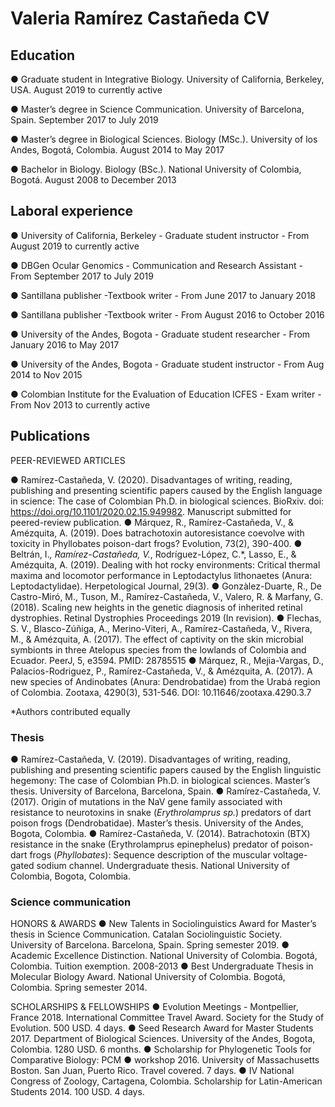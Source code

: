 # Valeria Ramírez Castañeda CV

## Education 
●	Graduate student in Integrative Biology. University of California, Berkeley, USA. August 2019 to currently active

●	Master’s degree in Science Communication. University of Barcelona, Spain. September 2017 to July 2019

●	Master’s degree in Biological Sciences. Biology (MSc.). University of los Andes, Bogotá, Colombia. August 2014 to May 2017

●	Bachelor in Biology. Biology (BSc.). National University of Colombia, Bogotá.  August 2008 to December 2013

## Laboral experience
●	University of California, Berkeley - Graduate student instructor - From August 2019 to currently active

●	DBGen Ocular Genomics - Communication and Research Assistant - From September 2017 to July 2019

●	Santillana publisher -Textbook writer - From June 2017 to January 2018

●	Santillana publisher -Textbook writer - From August 2016 to October 2016

●	University of the Andes, Bogota - Graduate student researcher - From January 2016 to May 2017

●	University of the Andes, Bogota - Graduate student instructor - From Aug 2014 to Nov 2015

●	Colombian Institute for the Evaluation of Education ICFES - Exam writer - From Nov 2013 to currently active

## Publications

PEER-REVIEWED ARTICLES

●	Ramírez-Castañeda, V. (2020). Disadvantages of writing, reading, publishing and presenting scientific papers caused by the English language in science: The case of Colombian Ph.D. in biological sciences. BioRxiv. doi: https://doi.org/10.1101/2020.02.15.949982. Manuscript submitted for peered-review publication.
●	Márquez, R., Ramírez-Castañeda, V., & Amézquita, A. (2019). Does batrachotoxin autoresistance coevolve with toxicity in Phyllobates poison-dart frogs? Evolution, 73(2), 390-400.
●	Beltrán, I.*, Ramírez-Castañeda, V.*, Rodríguez-López, C.*, Lasso, E., & Amézquita, A. (2019). Dealing with hot rocky environments: Critical thermal maxima and locomotor performance in Leptodactylus lithonaetes (Anura: Leptodactylidae). Herpetological Journal, 29(3).
●	Gonzàlez-Duarte, R., De Castro-Miró, M., Tuson, M., Ramírez-Castañeda, V., Valero, R. & Marfany, G. (2018). Scaling new heights in the genetic diagnosis of inherited retinal dystrophies. Retinal Dystrophies Proceedings 2019 (In revision).
●	Flechas, S. V., Blasco-Zúñiga, A., Merino-Viteri, A., Ramírez-Castañeda, V., Rivera, M., & Amézquita, A. (2017). The effect of captivity on the skin microbial symbionts in three Atelopus species from the lowlands of Colombia and Ecuador. PeerJ, 5, e3594. PMID: 28785515
●	Márquez, R., Mejia-Vargas, D., Palacios-Rodriguez, P., Ramírez-Castañeda, V., & Amézquita, A. (2017). A new species of Andinobates (Anura: Dendrobatidae) from the Urabá region of Colombia. Zootaxa, 4290(3), 531-546. DOI: 10.11646/zootaxa.4290.3.7

*Authors contributed equally 

### Thesis
●	Ramírez-Castañeda, V. (2019). Disadvantages of writing, reading, publishing and presenting scientific papers caused by the English linguistic hegemony: The case of Colombian Ph.D. in biological sciences. Master’s thesis. University of Barcelona, Barcelona, Spain.
●	Ramírez-Castañeda, V. (2017). Origin of mutations in the NaV gene family associated with resistance to neurotoxins in snake (_Erythrolamprus sp._) predators of dart poison frogs (Dendrobatidae). Master’s thesis. University of the Andes, Bogota, Colombia.
●	Ramírez-Castañeda, V. (2014). Batrachotoxin (BTX) resistance in the snake (Erythrolamprus epinephelus) predator of poison-dart frogs (_Phyllobates_): Sequence description of the muscular voltage-gated sodium channel. Undergraduate thesis. National University of Colombia, Bogota, Colombia.

### Science communication

HONORS & AWARDS 
●	New Talents in Sociolinguistics Award for Master’s thesis in Science Communication. Catalan Sociolinguistic Society. University of Barcelona. Barcelona, Spain. Spring semester 2019.
●	Academic Excellence Distinction. National University of Colombia. Bogotá, Colombia. Tuition exemption. 2008-2013
●	Best Undergraduate Thesis in Molecular Biology Award. National University of Colombia. Bogotá, Colombia. Spring semester 2014.

SCHOLARSHIPS & FELLOWSHIPS 
●	Evolution Meetings - Montpellier, France 2018. International Committee Travel Award. Society for the Study of Evolution. 500 USD. 4 days.
●	Seed Research Award for Master Students 2017. Department of Biological Sciences. University of the Andes, Bogota, Colombia. 1280 USD. 6 months.
●	Scholarship for Phylogenetic Tools for Comparative Biology: PCM
●	workshop 2016. University of Massachusetts Boston. San Juan, Puerto Rico. Travel covered. 7 days.
●	IV National Congress of Zoology, Cartagena, Colombia. Scholarship for Latin-American Students 2014. 100 USD. 4 days.
